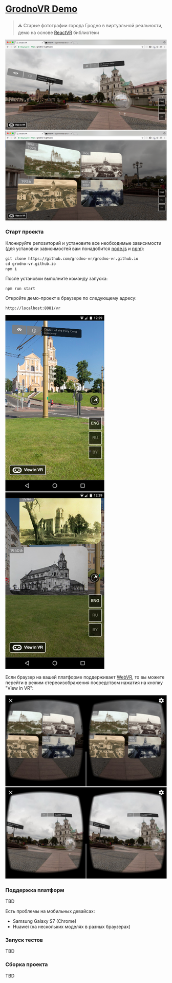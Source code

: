 # [GrodnoVR Demo](https://grodno-vr.github.io/)
> :church: Старые фотографии города Гродно в виртуальной реальности, демо на основе [ReactVR](https://facebook.github.io/react-vr) библиотеки

![Screen 1](./media/screen2.png)
![Screen 2](./media/screen1.png)

### Старт проекта

Клонируйте репозиторий и установите все необходимые зависимости (для установки зависимостей вам понадобится [node.js](https://nodejs.org) и [npm](https://www.npmjs.com/)):
```
git clone https://github.com/grodno-vr/grodno-vr.github.io
cd grodno-vr.github.io
npm i
```

После установки выполните команду запуска:
```
npm run start
```

Откройте демо-проект в браузере по следующему адресу:
```
http://localhost:8081/vr
```

![Mobile 1](./media/mobile1.png)
![Mobile 2](./media/mobile2.png)

Если браузер на вашей платформе поддерживает [WebVR](https://webvr.info), то вы можете перейти в режим стереоизображения посредством нажатия на кнопку "View in VR":

![VR 1](./media/vr1.jpg)
![VR 2](./media/vr2.jpg)

### Поддержка платформ

TBD

Есть проблемы на мобильных девайсах:
+ Samsung Galaxy S7 (Chrome)
+ Huawei (на нескольких моделях в разных браузерах)

### Запуск тестов

TBD

### Сборка проекта

TBD

